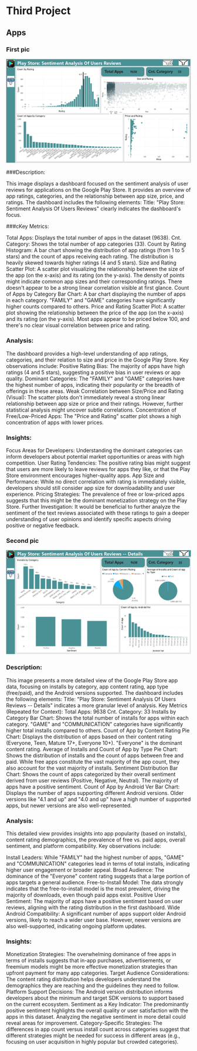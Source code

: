 # Third Project 
## Apps 
### First pic 
![Screanshot (495).](https://github.com/Mahmoud0019/oibsib_taskno3/blob/main/1.png)

###Description:

This image displays a dashboard focused on the sentiment analysis of user reviews for applications on the Google Play Store. It provides an overview of app ratings, categories, and the relationship between app size, price, and ratings. The dashboard includes the following elements:
Title: "Play Store: Sentiment Analysis Of Users Reviews" clearly indicates the dashboard's focus.

###cKey Metrics:

Total Apps: Displays the total number of apps in the dataset (9638).
Cnt. Category: Shows the total number of app categories (33).
Count by Rating Histogram: A bar chart showing the distribution of app ratings (from 1 to 5 stars) and the count of apps receiving each rating. The distribution is heavily skewed towards higher ratings (4 and 5 stars).
Size and Rating Scatter Plot: A scatter plot visualizing the relationship between the size of the app (on the x-axis) and its rating (on the y-axis). The density of points might indicate common app sizes and their corresponding ratings. There doesn't appear to be a strong linear correlation visible at first glance.
Count of Apps by Category Bar Chart: A bar chart displaying the number of apps in each category. "FAMILY" and "GAME" categories have significantly higher counts compared to others.
Price and Rating Scatter Plot: A scatter plot showing the relationship between the price of the app (on the x-axis) and its rating (on the y-axis). Most apps appear to be priced below 100, and there's no clear visual correlation between price and rating.

### Analysis:

The dashboard provides a high-level understanding of app ratings, categories, and their relation to size and price in the Google Play Store. Key observations include:
Positive Rating Bias: The majority of apps have high ratings (4 and 5 stars), suggesting a positive bias in user reviews or app quality.
Dominant Categories: The "FAMILY" and "GAME" categories have the highest number of apps, indicating their popularity or the breadth of offerings in these areas.
Weak Correlation between Size/Price and Rating (Visual): The scatter plots don't immediately reveal a strong linear relationship between app size or price and their ratings. However, further statistical analysis might uncover subtle correlations.
Concentration of Free/Low-Priced Apps: The "Price and Rating" scatter plot shows a high concentration of apps with lower prices.

### Insights:

Focus Areas for Developers: Understanding the dominant categories can inform developers about potential market opportunities or areas with high competition.
User Rating Tendencies: The positive rating bias might suggest that users are more likely to leave reviews for apps they like, or that the Play Store environment encourages higher-quality apps.
App Size and Performance: While no direct correlation with rating is immediately visible, developers should still consider app size for downloadability and user experience.
Pricing Strategies: The prevalence of free or low-priced apps suggests that this might be the dominant monetization strategy on the Play Store.
Further Investigation: It would be beneficial to further analyze the sentiment of the text reviews associated with these ratings to gain a deeper understanding of user opinions and identify specific aspects driving positive or negative feedback.
### Second pic 

![Screanshot (495).](https://github.com/Mahmoud0019/oibsib_taskno3/blob/main/2.png)

### Description:

This image presents a more detailed view of the Google Play Store app data, focusing on installs by category, app content rating, app type (free/paid), and the Android versions supported. The dashboard includes the following elements:
Title: "Play Store: Sentiment Analysis Of Users Reviews -- Details" indicates a more granular level of analysis.
Key Metrics (Repeated for Context):
Total Apps: 9638
Cnt. Category: 33
Installs by Category Bar Chart: Shows the total number of installs for apps within each category. "GAME" and "COMMUNICATION" categories have significantly higher total installs compared to others.
Count of App by Content Rating Pie Chart: Displays the distribution of apps based on their content rating (Everyone, Teen, Mature 17+, Everyone 10+). "Everyone" is the dominant content rating.
Average of Installs and Count of App by Type Pie Chart: Shows the distribution of installs and the count of apps between free and paid. While free apps constitute the vast majority of the app count, they also account for the vast majority of installs.
Sentiment Distribution Bar Chart: Shows the count of apps categorized by their overall sentiment derived from user reviews (Positive, Negative, Neutral). The majority of apps have a positive sentiment.
Count of App by Android Ver Bar Chart: Displays the number of apps supporting different Android versions. Older versions like "4.1 and up" and "4.0 and up" have a high number of supported apps, but newer versions are also well-represented.

### Analysis:

This detailed view provides insights into app popularity (based on installs), content rating demographics, the prevalence of free vs. paid apps, overall sentiment, and platform compatibility. Key observations include:

Install Leaders: While "FAMILY" had the highest number of apps, "GAME" and "COMMUNICATION" categories lead in terms of total installs, indicating higher user engagement or broader appeal.
Broad Audience: The dominance of the "Everyone" content rating suggests that a large portion of apps targets a general audience.
Free-to-Install Model: The data strongly indicates that the free-to-install model is the most prevalent, driving the majority of downloads, even though paid apps exist.
Positive User Sentiment: The majority of apps have a positive sentiment based on user reviews, aligning with the rating distribution in the first dashboard.
Wide Android Compatibility: A significant number of apps support older Android versions, likely to reach a wider user base. However, newer versions are also well-supported, indicating ongoing platform updates.

### Insights:

Monetization Strategies: The overwhelming dominance of free apps in terms of installs suggests that in-app purchases, advertisements, or freemium models might be more effective monetization strategies than upfront payment for many app categories.
Target Audience Considerations: The content rating distribution helps developers understand the demographics they are reaching and the guidelines they need to follow.
Platform Support Decisions: The Android version distribution informs developers about the minimum and target SDK versions to support based on the current ecosystem.
Sentiment as a Key Indicator: The predominantly positive sentiment highlights the overall quality or user satisfaction with the apps in this dataset. Analyzing the negative sentiment in more detail could reveal areas for improvement.
Category-Specific Strategies: The differences in app count versus install count across categories suggest that different strategies might be needed for success in different areas (e.g., focusing on user acquisition in highly popular but crowded categories).
